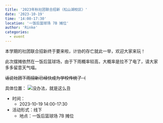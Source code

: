```yaml
---
title: '2023年秋社团联合招新（松山湖校区）'
date: '2023-10-19'
time: '14:00-17:30'
location: '一饭后篮球场 7B 摊位'
author: 'Rinke'
categories:
  - event
---
```


本学期的社团联合招新终于要来啦，计协的存亡就此一举，欢迎大家来玩！

此次摆摊依然在一饭后篮球场，由于下雨概率较高，大概率是拉不了电了，请大家多多留意天气喵。

~~话说社团下雨招新已经快成为学校传统了（~~

具体位置：
![没办法，就是这么丑](</img/2023_ recruitment_ssl.jpg>)

- 时间：
  - 2023-10-19 14:00-17:30
- 活动形式：线下
  - 地点：一饭后篮球场 7B 摊位
